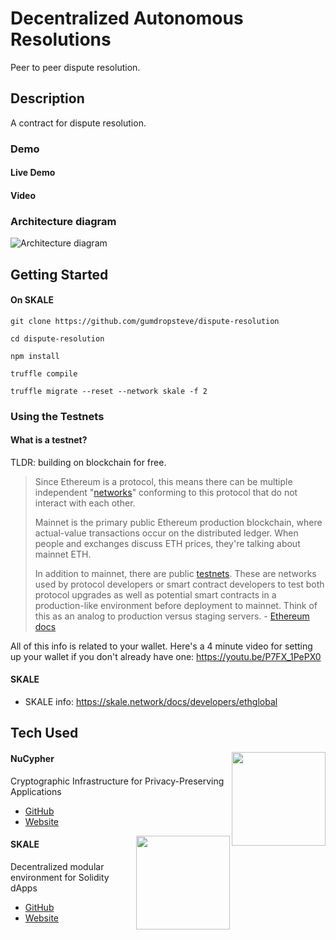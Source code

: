 # Decentralized Autonomous Resolutions
Peer to peer dispute resolution.

## Description
A contract for dispute resolution.

### Demo
#### Live Demo

#### Video

### Architecture diagram
![Architecture diagram](https://lh4.googleusercontent.com/M8OWVzvmJ9M3JkjGV8M9--Q_rBbKLtfumY_Bu60E8c4htm9tv05X-U_yt8pX_hbIPBdSzxQ0yafCsagEe1Od5Y4zlaiH3bCGaAG3Kc-m5QmexNpTPjK01ZjfbpDG673b-UadvqXh)

## Getting Started
#### On SKALE
```
git clone https://github.com/gumdropsteve/dispute-resolution

cd dispute-resolution

npm install

truffle compile

truffle migrate --reset --network skale -f 2
```

### Using the Testnets
#### What is a testnet?
TLDR: building on blockchain for free.
> Since Ethereum is a protocol, this means there can be multiple independent "[networks](https://ethereum.org/en/developers/docs/networks)" conforming to this protocol that do not interact with each other.
> 
> Mainnet is the primary public Ethereum production blockchain, where actual-value transactions occur on the distributed ledger.
> When people and exchanges discuss ETH prices, they're talking about mainnet ETH.
> 
>  In addition to mainnet, there are public [testnets](https://ethereum.org/en/developers/docs/networks/#testnets). These are networks used by protocol developers or smart contract developers to test both protocol upgrades as well as potential smart contracts in a production-like environment before deployment to mainnet. Think of this as an analog to production versus staging servers. - [Ethereum docs](https://ethereum.org/en/developers/docs/networks/)

All of this info is related to your wallet. Here's a 4 minute video for setting up your wallet if you don't already have one: https://youtu.be/P7FX_1PePX0

#### SKALE
- SKALE info: https://skale.network/docs/developers/ethglobal

## Tech Used
<img align="right" width="150" height="150" src="https://lh6.googleusercontent.com/3WDXeY6cvDfW5-P6rmqtun9dRYYCtQa_c4MFqjNssE2CE4h2t8VfG5iHMADLNaX-Mq8kS7hQeEe99DV7lA-1tpCbtxirq6MFuMiJJQoSJU3vrCpNCuzLzbWWby2Ug7qAn9jfeVKt">

#### NuCypher
Cryptographic Infrastructure for Privacy-Preserving Applications
- [GitHub](https://github.com/nucypher/)
- [Website](https://www.nucypher.com/)

<img align="right" width="150" height="150" src="https://lh3.googleusercontent.com/YSzrZ4MAb3oDhGDo1d0yZ-ET8Bhb5b6RUbKJGXqKPMSFNEt8kKtqDQmyc7TZn6uQJllHQlU6VQxdt3uw2EW_RQEG6dU5py3d3VGcCtOY2U79rbHq5u4rpGFh8lBbnQQzDp7iLO34">

#### SKALE
Decentralized modular environment for Solidity dApps
- [GitHub](https://github.com/skalenetwork/)
- [Website](https://skale.network/)
